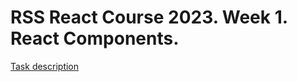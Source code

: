 # RSS React Course 2023. Week 1. React Components.

[Task description](https://github.com/rolling-scopes-school/tasks/tree/master/react/modules/module01)


